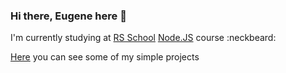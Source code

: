 ### Hi there, Eugene here 👋
I'm currently studying at [RS School](https://rs.school) [Node.JS](https://rs.school/nodejs/) course  :neckbeard:  

[Here](https://rolling-scopes-school.github.io/eugenemp-JSFE2021Q1) you can see some of my simple projects


<!--
**eugenemp/eugenemp** is a ✨ _special_ ✨ repository because its `README.md` (this file) appears on your GitHub profile.

Here are some ideas to get you started:

- 🔭 I’m currently working on ...
- 🌱 I’m currently learning ...
- 👯 I’m looking to collaborate on ...
- 🤔 I’m looking for help with ...
- 💬 Ask me about ...
- 📫 How to reach me: ...
- 😄 Pronouns: ...
- ⚡ Fun fact: ...
-->

